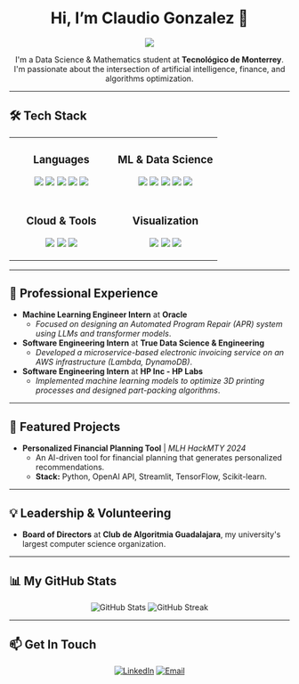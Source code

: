 <h1 align="center">Hi, I’m Claudio Gonzalez 👋</h1>

<p align="center">
  <a href="https://github.com/DenverCoder1/readme-typing-svg">
    <img src="https://readme-typing-svg.demolab.com/?lines=Software+Engineer;Machine+Learning+Enthusiast;Data+Science+%26+Mathematics+Student&font=Fira%20Code&center=true&width=500&height=50&color=36BCF7&vCenter=true&size=24&pause=1000">
  </a>
</p>

<p align="center">
  I'm a Data Science & Mathematics student at <b>Tecnológico de Monterrey</b>. <br>
  I'm passionate about the intersection of artificial intelligence, finance, and algorithms optimization.
</p>

---

## 🛠️ Tech Stack

<table>
  <tr>
    <td valign="top" width="50%">
      <h3 align="center">Languages</h3>
      <p align="center">
        <img src="https://img.shields.io/badge/Python-3776AB?style=for-the-badge&logo=python&logoColor=white" />
        <img src="https://img.shields.io/badge/C++-00599C?style=for-the-badge&logo=c%2B%2B&logoColor=white" />
        <img src="https://img.shields.io/badge/R-276DC3?style=for-the-badge&logo=r&logoColor=white" />
        <img src="https://img.shields.io/badge/SQL-4479A1?style=for-the-badge&logo=postgresql&logoColor=white" />
        <img src="https://img.shields.io/badge/PHP-777BB4?style=for-the-badge&logo=php&logoColor=white" />
      </p>
    </td>
    <td valign="top" width="50%">
      <h3 align="center">ML & Data Science</h3>
      <p align="center">
        <img src="https://img.shields.io/badge/TensorFlow-FF6F00?style=for-the-badge&logo=tensorflow&logoColor=white" />
        <img src="https://img.shields.io/badge/Keras-D00000?style=for-the-badge&logo=keras&logoColor=white" />
        <img src="https://img.shields.io/badge/scikit--learn-F7931E?style=for-the-badge&logo=scikit-learn&logoColor=white" />
        <img src="https://img.shields.io/badge/Pandas-150458?style=for-the-badge&logo=pandas&logoColor=white" />
        <img src="https://img.shields.io/badge/NumPy-013243?style=for-the-badge&logo=numpy&logoColor=white" />
      </p>
    </td>
  </tr>
  <tr>
    <td valign="top" width="50%">
      <h3 align="center">Cloud & Tools</h3>
      <p align="center">
        <img src="https://img.shields.io/badge/AWS-232F3E?style=for-the-badge&logo=amazon-aws&logoColor=white" />
        <img src="https://img.shields.io/badge/GIT-E44C30?style=for-the-badge&logo=git&logoColor=white" />
        <img src="https://img.shields.io/badge/Jupyter-F37626?style=for-the-badge&logo=jupyter&logoColor=white" />
      </p>
    </td>
    <td valign="top" width="50%">
      <h3 align="center">Visualization</h3>
      <p align="center">
        <img src="https://img.shields.io/badge/Streamlit-FF4B4B?style=for-the-badge&logo=streamlit&logoColor=white" />
        <img src="https://img.shields.io/badge/Plotly-3F4F75?style=for-the-badge&logo=plotly&logoColor=white" />
        <img src="https://img.shields.io/badge/Seaborn-3776AB?style=for-the-badge&logo=seaborn&logoColor=white" />
      </p>
    </td>
  </tr>
</table>

---

## 💼 Professional Experience

-   **Machine Learning Engineer Intern** at **Oracle** 
    -   *Focused on designing an Automated Program Repair (APR) system using LLMs and transformer models*. 
-   **Software Engineering Intern** at **True Data Science & Engineering**
    -   *Developed a microservice-based electronic invoicing service on an AWS infrastructure (Lambda, DynamoDB)*. 
-   **Software Engineering Intern** at **HP Inc - HP Labs** 
    -   *Implemented machine learning models to optimize 3D printing processes and designed part-packing algorithms*.

---

## 🚀 Featured Projects

-   **Personalized Financial Planning Tool** | *MLH HackMTY 2024* 
    -   An AI-driven tool for financial planning that generates personalized recommendations.
    -   **Stack:** Python, OpenAI API, Streamlit, TensorFlow, Scikit-learn.

---

## 💡 Leadership & Volunteering

-   **Board of Directors** at **Club de Algoritmia Guadalajara**, my university's largest computer science organization.

---

## 📊 My GitHub Stats

<p align="center">
  <img src="https://github-readme-stats.vercel.app/api?username=ClaudioGlez21&show_icons=true&theme=tokyonight&hide_border=true&count_private=true" alt="GitHub Stats" />
  <img src="https://github-readme-streak-stats.herokuapp.com/?user=ClaudioGlez21&theme=tokyonight&hide_border=true" alt="GitHub Streak" />
</p>

---

## 📫 Get In Touch

<p align="center">
  <a href="https://www.linkedin.com/in/claudio-jose-gonzalez/"><img alt="LinkedIn" src="https://img.shields.io/badge/LinkedIn-Claudio%20Gonzalez-0077B5?style=for-the-badge&logo=linkedin"></a>
  <a href="mailto:claudio.glez24@gmail.com"><img alt="Email" src="https://img.shields.io/badge/Email-claudio.glez24@gmail.com-D14836?style=for-the-badge&logo=gmail"></a>
</p>
